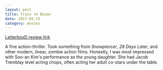 ```yaml
---
layout: post
title: Train to Busan 
date: 2017-03-23
category: movies
---
```

 
[LetterboxD review link](https://letterboxd.com/samarthbhaskar/film/train-to-busan/)

A fine action-thriller. Took something from <em>Snowpiercer</em>, <em>28 Days Later</em>, and other modern, linear, zombie action films. Honestly, I was most impressed with Soo-an Kim's performance as the young daughter. She had Jacob Tremblay level acting chops, often acting her adult co-stars under the table.